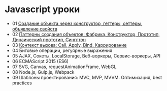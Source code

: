 # Javascript уроки

- 01 [Создание объекта через конструктор, геттеры, сеттеры, объявление свойств](https://github.com/inkorcoder/js-grow-up/tree/master/01)
- 02 [Паттерны создания объектов: Фабрика, Конструктор, Прототип, Динаический прототип, Синглтон](https://github.com/inkorcoder/js-grow-up/tree/master/02)
- 03 [Контекст вызова: Call, Apply, Bind. Каррирование](https://github.com/inkorcoder/js-grow-up/tree/master/03)
- 04 Битовые операции, регуярные выражения
- 05 AJAX, Сокеты, LocalStorage, Веб-воркеры, Сервис-воркеры, API
- 06 ECMAScript 2015 (ES6)
- 07 SVG, Canvas, requestAnimationFrame, WebGL
- 08 Node.js, Gulp.js, Webpack
- 09 Шаблоны проектирования: MVC, MVP, MVVM. Оптимизация, best practices